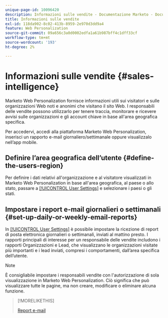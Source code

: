 ```yaml
---
unique-page-id: 10096420
description: Informazioni sulle vendite - Documentazione Marketo - Documentazione del prodotto
title: Informazioni sulle vendite
exl-id: 118da902-8c02-413b-8959-2e970d3dd9a4
feature: Web Personalization
source-git-commit: 09a656c3a0d0002edfa1a61b987bff4c1dff33cf
workflow-type: tm+mt
source-wordcount: '193'
ht-degree: 2%

---
```


# Informazioni sulle vendite {#sales-intelligence}

Marketo Web Personalization fornisce informazioni utili sui visitatori e sulle organizzazioni Web noti e anonimi che visitano il sito Web. I responsabili delle vendite possono utilizzarlo per tenere traccia, monitorare e ricevere avvisi sulle organizzazioni e gli account chiave in base all&#39;area geografica specifica.

Per accedervi, accedi alla piattaforma Marketo Web Personalization, inserisci un rapporto e-mail giornaliero/settimanale oppure visualizzalo nell’app mobile.

## Definire l’area geografica dell’utente {#define-the-users-region}

Per definire i dati relativi all&#39;organizzazione e al visitatore visualizzati in Marketo Web Personalization in base all&#39;area geografica, al paese o allo stato, passare a [[!UICONTROL User Settings]](/help/marketo/product-docs/web-personalization/getting-started/user-settings.md) e selezionare i paesi o gli stati.

## Impostare i report e-mail giornalieri o settimanali {#set-up-daily-or-weekly-email-reports}

In [[!UICONTROL User Settings]](/help/marketo/product-docs/web-personalization/getting-started/user-settings.md) è possibile impostare la ricezione di report di posta elettronica giornalieri o settimanali, inviati al mattino presto. I rapporti principali di interesse per un responsabile delle vendite includono i rapporti Organizzazioni e Lead, che visualizzano le organizzazioni visitate più importanti e i lead inviati, compresi i comportamenti, dall’area specifica dell’utente.

>[!NOTE]
>
>È consigliabile impostare i responsabili vendite con l&#39;autorizzazione di sola visualizzazione in Marketo Web Personalization. Ciò significa che può visualizzare tutte le pagine, ma non creare, modificare o eliminare alcuna funzione.

>[!MORELIKETHIS]
>
>[Report e-mail](/help/marketo/product-docs/web-personalization/reporting-for-web-personalization/email-reports.md)

